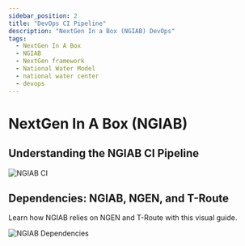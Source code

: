 ```yaml
---
sidebar_position: 2
title: "DevOps CI Pipeline"
description: "NextGen In a Box (NGIAB) DevOps"
tags:
  - NextGen In A Box
  - NGIAB
  - NextGen framework
  - National Water Model
  - national water center
  - devops
---
```


# NextGen In A Box (NGIAB)

## Understanding the NGIAB CI Pipeline

![NGIAB CI](/img/ngiab-ci.jpg)

## Dependencies: NGIAB, NGEN, and T-Route

Learn how NGIAB relies on NGEN and T-Route with this visual guide.

![NGIAB Dependencies](/img/ngiab-ngen-deps.jpg)

